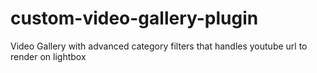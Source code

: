 # custom-video-gallery-plugin
Video Gallery with advanced category filters that handles youtube url to render on lightbox
